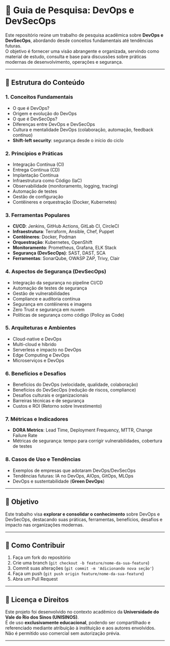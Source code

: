 # 📘 Guia de Pesquisa: DevOps e DevSecOps

Este repositório reúne um trabalho de pesquisa acadêmica sobre **DevOps e DevSecOps**, abordando desde conceitos fundamentais até tendências futuras.  
O objetivo é fornecer uma visão abrangente e organizada, servindo como material de estudo, consulta e base para discussões sobre práticas modernas de desenvolvimento, operações e segurança.

---

## 📑 Estrutura do Conteúdo

### 1. Conceitos Fundamentais
- O que é DevOps?  
- Origem e evolução do DevOps  
- O que é DevSecOps?  
- Diferenças entre DevOps e DevSecOps  
- Cultura e mentalidade DevOps (colaboração, automação, feedback contínuo)  
- **Shift-left security**: segurança desde o início do ciclo  

### 2. Princípios e Práticas
- Integração Contínua (CI)  
- Entrega Contínua (CD)  
- Implantação Contínua  
- Infraestrutura como Código (IaC)  
- Observabilidade (monitoramento, logging, tracing)  
- Automação de testes  
- Gestão de configuração  
- Contêineres e orquestração (Docker, Kubernetes)  

### 3. Ferramentas Populares
- **CI/CD**: Jenkins, GitHub Actions, GitLab CI, CircleCI  
- **Infraestrutura**: Terraform, Ansible, Chef, Puppet  
- **Contêineres**: Docker, Podman  
- **Orquestração**: Kubernetes, OpenShift  
- **Monitoramento**: Prometheus, Grafana, ELK Stack  
- **Segurança (DevSecOps)**: SAST, DAST, SCA  
- **Ferramentas**: SonarQube, OWASP ZAP, Trivy, Clair  

### 4. Aspectos de Segurança (DevSecOps)
- Integração da segurança no pipeline CI/CD  
- Automação de testes de segurança  
- Gestão de vulnerabilidades  
- Compliance e auditoria contínua  
- Segurança em contêineres e imagens  
- Zero Trust e segurança em nuvem  
- Políticas de segurança como código (Policy as Code)  

### 5. Arquiteturas e Ambientes
- Cloud-native e DevOps  
- Multi-cloud e híbrido  
- Serverless e impacto no DevOps  
- Edge Computing e DevOps  
- Microserviços e DevOps  

### 6. Benefícios e Desafios
- Benefícios do DevOps (velocidade, qualidade, colaboração)  
- Benefícios do DevSecOps (redução de riscos, compliance)  
- Desafios culturais e organizacionais  
- Barreiras técnicas e de segurança  
- Custos e ROI (Retorno sobre Investimento)  

### 7. Métricas e Indicadores
- **DORA Metrics**: Lead Time, Deployment Frequency, MTTR, Change Failure Rate  
- Métricas de segurança: tempo para corrigir vulnerabilidades, cobertura de testes  

### 8. Casos de Uso e Tendências
- Exemplos de empresas que adotaram DevOps/DevSecOps  
- Tendências futuras: IA no DevOps, AIOps, GitOps, MLOps  
- DevOps e sustentabilidade (**Green DevOps**)  

---

## 🎯 Objetivo
Este trabalho visa **explorar e consolidar o conhecimento** sobre DevOps e DevSecOps, destacando suas práticas, ferramentas, benefícios, desafios e impacto nas organizações modernas.

---

## 🚀 Como Contribuir
1. Faça um fork do repositório  
2. Crie uma branch (`git checkout -b feature/nome-da-sua-feature`)  
3. Commit suas alterações (`git commit -m 'Adicionando nova seção'`)  
4. Faça um push (`git push origin feature/nome-da-sua-feature`)  
5. Abra um Pull Request  

---

## 📌 Licença e Direitos
Este projeto foi desenvolvido no contexto acadêmico da **Universidade do Vale do Rio dos Sinos (UNISINOS)**.  
É de uso **exclusivamente educacional**, podendo ser compartilhado e referenciado mediante atribuição à instituição e aos autores envolvidos.  
Não é permitido uso comercial sem autorização prévia.  

---
